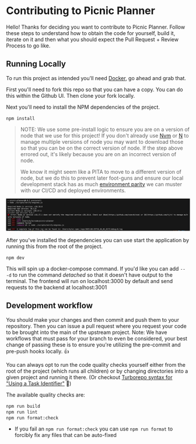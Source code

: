 # Contributing to Picnic Planner

Hello! Thanks for deciding you want to contribute to Picnic Planner. Follow these steps to understand how to obtain the code for yourself, build it, iterate on it and then what you should expect the Pull Request + Review Process to go like. 

## Running Locally

To run this project as intended you'll need [Docker](https://www.docker.com/), go ahead and grab that.

First you'll need to fork this repo so that you can have a copy. You can do this within the Github UI. Then clone your fork locally. 

Next you'll need to install the NPM dependencies of the project. 
```
npm install
```

> NOTE: We use some pre-install logic to ensure you are on a version of node that we use for this project! If you don't already use [Nvm](https://github.com/nvm-sh/nvm) or [N](https://github.com/tj/n) to manage multiple versions of node you may want to download those so that you can be on the correct version of node. If the step above errored out, it's likely because you are on an incorrect version of node. 
> 
> We know it might seem like a PITA to move to a different version of node, but we do this to prevent later foot-guns and ensure our local development stack has as much [environment parity](https://12factor.net/dev-prod-parity) we can muster with our CI/CD and deployed environments.

<img src="./docs/images/bad-engine-miss-match.png"/>

After you've installed the dependencies you can use start the application by running this from the root of the project.

```
npm dev
```

This will spin up a docker-compose command. If you'd like you can add `-- -d` to run the command _detached_ so that it doesn't have output to the terminal. The frontend will run on localhost:3000 by default and send requests to the backend at localhost:3001


## Development workflow

You should make your changes and then commit and push them to your repository. Then you can issue a pull request where you request your code to be brought into the main of the upstream project. Note: We have workflows that must pass for your branch to even be considered, your best change of passing these is to ensure you're utilizing the pre-commit and pre-push hooks locally. 👍

You can always opt to run the code quality checks yourself either from the root of the project (which runs all children) or by changing directories into a given project and running it there. (Or checkout [Turborepo syntax for "Using a Task Identifier"](https://turborepo.com/docs/reference/run#using-a-task-identifier) 🤯)

The available quality checks are:

```
npm run build
npm run lint
npm run format:check
```

* If you fail an `npm run format:check` you can use `npm run format` to forcibly fix any files that can be auto-fixed
